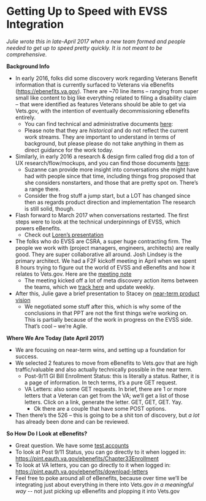 # Getting Up to Speed with EVSS Integration

*Julie wrote this in late-April 2017 when a new team formed and people needed to get up to speed pretty quickly. It is not meant to be comprehensive.*

**Background Info**
* In early 2016, folks did some discovery work regarding Veterans Benefit information that is currently surfaced to Veterans via eBenefits (https://ebenefits.va.gov).  There are ~70 line items  – ranging from super small like content to big like everything related to filing a disability claim – that were identified as features Veterans should be able to get via Vets.gov, with the intention of eventually decommissioning eBenefits entirely.
  * You can find technical and administrative documents [here](https://github.com/department-of-veterans-affairs/vets.gov-team/tree/master/Products/Platform/EVSS%20Integration/2016_discovery): 
  * Please note that they are _historical_ and do not reflect the current work streams.  They are important to understand in terms of background, but please please do not take anything in them as direct guidance for the work today.
* Similarly, in early 2016 a research & design firm called frog did a ton of UX research/flow/mockups, and you can find those documents [here](https://github.com/department-of-veterans-affairs/vets.gov-team/tree/master/Products/Platform/EVSS%20Integration/2016_ux_discovery_by_frog): 
  * Suzanne can provide more insight into conversations she might have had with people since that time, including things frog proposed that she considers nonstarters, and those that are pretty spot on. There’s a range there.  
  * Consider the frog stuff a jump start, but a LOT has changed since then as regards product direction and implementation  The research is still solid, though.
* Flash forward to March 2017 when conversations restarted.  The first steps were to look at the technical underpinnings of EVSS, which powers eBenefits.  
    *  Check out [Loren’s presentation](https://github.com/department-of-veterans-affairs/vets.gov-team/blob/master/Products/Platform/EVSS%20Integration/reference_documents/EVSS_DSVA_API_Proposal_Mar2017.pptx)
* The folks who do EVSS are CSRA, a super huge contracting firm.  The people we work with (project managers, engineers, architects) are really good. They are super collaborative all around. Josh Lindsey is the primary architect. We had a F2F kickoff meeting in April when we spent 8 hours trying to figure out the world of EVSS and eBenefits and how it relates to Vets.gov.  Here are the [meeting note](https://github.com/department-of-veterans-affairs/vets.gov-team/blob/master/Products/Platform/EVSS%20Integration/meeting-notes/2017-03-29-EVSS_Vets.gov_Meeting_Notes.pdf)
    * The meeting kicked off a lot of meta discovery action items between the teams, which we [track here](https://github.com/department-of-veterans-affairs/vets.gov-team/blob/master/Products/Platform/EVSS%20Integration/EVSS_Vets.gov_Collaboration_Kickoff_Action_Item_Tracker.xlsx) and update weekly.
* After this, Julie gave a brief presentation to Stacey on [near-term product vision](https://github.com/department-of-veterans-affairs/vets.gov-team/blob/master/Products/Platform/EVSS%20Integration/Vets.gov-eBenefits_intro_2017.pptx)
    * 	We negotiated some stuff after this, which is why some of the conclusions in that PPT are not the first things we’re working on.  This is partially because of the work in progress on the EVSS side.  That’s cool – we’re Agile.

**Where We Are Today (late April 2017)**
* We are focusing on near-term wins, and setting up a foundation for success.  
* We selected 2 features to move from eBenefits to Vets.gov that are high traffic/valuable and also actually technically possible in the near term.
    * Post-9/11 GI Bill Enrollment Status: this is literally a status.  Rather, it is a page of information.  In tech terms, it’s a pure GET request.  
    * VA Letters: also some GET requests.  In brief, there are 1 or more letters that a Veteran can get from the VA; we’ll get a list of those letters.  Click on a link, generate the letter.  GET, GET, GET.  Yay.
        * Ok there are a couple that have some POST options.
* Then there’s the 526 – this is going to be a shit ton of discovery, but _a lot_ has already been done and can be reviewed. 

**So How Do I Look at eBenefits?**
* Great question.  We have some [test accounts](eBenefits_test_accounts.md)
* To look at Post 9/11 Status, you can go directly to it when logged in: https://pint.eauth.va.gov/ebenefits/Chapter33Enrollment 
* To look at VA letters, you can go directly to it when logged in: https://pint.eauth.va.gov/ebenefits/download-letters
* Feel free to poke around all of eBenefits, because over time we’ll be integrating just about everything in there into Vets.gov _in a meaningful way_ -- not just picking up eBenefits and plopping it into Vets.gov
